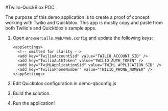 #Twilio-QuickBlox POC

The purpose of this demo application is to create a proof of concept working with Twilio and Quickblox. 
This app is mostly copy and paste from both Twilio's and Quickblox's sample apps.

1. Open `BrowserCalls.Web/Web.config` and update the following keys:
   ```
   <appSettings>
     <!-- omitted for clarity -->
     <add key="TwilioAccountSid" value="TWILIO_ACCOUNT_SID" />
     <add key="TwilioAuthToken" value="TWILIO_AUTH_TOKEN" />
     <add key="TwiMLApplicationSid" value="TWIML_APPLICATION_SID" />
     <add key="TwilioPhoneNumber" value="TWILIO_PHONE_NUMBER" />
   </appSettings>
   ```
   
2. Edit Quickblox configuration in demo-qbconfig.js

3. Build the solution.

4. Run the application!
